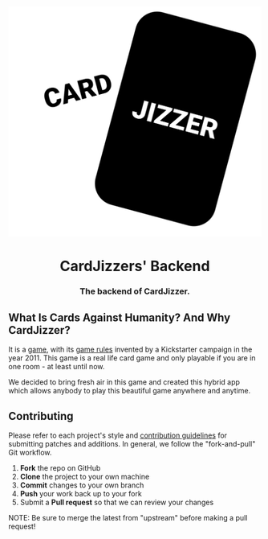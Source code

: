 <div align="center">
    <!-- TODO: We need a logo here. -->
    <img src="./res/logo.svg">
    <h1>CardJizzers' Backend</h1>
    <h3>The backend of CardJizzer.</h3>
</div>

<div align="center">
    <!-- Badges here -->
</div>

## What Is Cards Against Humanity? And Why CardJizzer?
It is a [game][cards-against-humanity], with its [game rules][game-rules] invented by a Kickstarter campaign in the year 2011.
This game is a real life card game and only playable if you are in one room - at least until now.

We decided to bring fresh air in this game and created this hybrid app which allows anybody to play
this beautiful game anywhere and anytime.

## Contributing
Please refer to each project's style and [contribution guidelines](CONTRIBUTING.md) for submitting patches and additions. In general, we follow the "fork-and-pull" Git workflow.
 1. **Fork** the repo on GitHub
 2. **Clone** the project to your own machine
 3. **Commit** changes to your own branch
 4. **Push** your work back up to your fork
 5. Submit a **Pull request** so that we can review your changes

NOTE: Be sure to merge the latest from "upstream" before making a pull request!


[cards-against-humanity]: https://cardsagainsthumanity.com/
[game-rules]: http://s3.amazonaws.com/cah/CAH_Rules.pdf